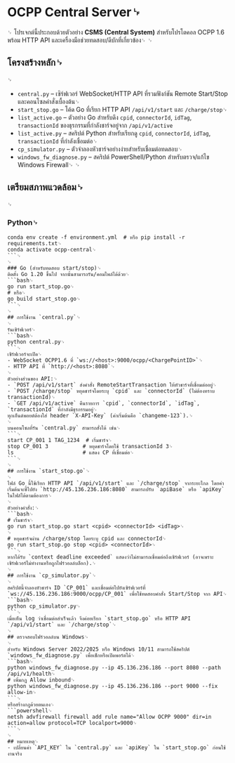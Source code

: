 # OCPP Central Server␊
␊
โปรเจกต์นี้ประกอบด้วยตัวอย่าง **CSMS (Central System)** สำหรับโปรโตคอล OCPP 1.6 พร้อม HTTP API และเครื่องมือช่วยทดสอบ/ดีบักที่เกี่ยวข้อง␊
␊
## โครงสร้างหลัก␊
␊
- `central.py` – เซิร์ฟเวอร์ WebSocket/HTTP API ที่รวมฟังก์ชัน Remote Start/Stop และคอนโซลคำสั่งเบื้องต้น␊
- `start_stop.go` – โค้ด Go ที่เรียก HTTP API `/api/v1/start` และ `/charge/stop`␊
- `list_active.go` – ตัวอย่าง Go สำหรับดึง `cpid`, `connectorId`, `idTag`, `transactionId` ของธุรกรรมที่กำลังชาร์จอยู่จาก `/api/v1/active`
- `list_active.py` – สคริปต์ Python สำหรับเรียกดู `cpid`, `connectorId`, `idTag`, `transactionId` ที่กำลังเชื่อมต่อ␊
- `cp_simulator.py` – ตัวจำลองหัวชาร์จอย่างง่ายสำหรับเชื่อมต่อทดสอบ␊
- `windows_fw_diagnose.py` – สคริปต์ PowerShell/Python สำหรับตรวจ/แก้ไข Windows Firewall␊
␊
## เตรียมสภาพแวดล้อม␊
␊
### Python␊
```bash␊
conda env create -f environment.yml  # หรือ pip install -r requirements.txt␊
conda activate ocpp-central␊
```␊
␊
### Go (สำหรับทดสอบ start/stop)␊
ติดตั้ง Go 1.20 ขึ้นไป จากนั้นสามารถรัน/คอมไพล์ได้ด้วย␊
```bash␊
go run start_stop.go␊
# หรือ␊
go build start_stop.go␊
```␊
␊
## การใช้งาน `central.py`␊
␊
รันเซิร์ฟเวอร์␊
```bash␊
python central.py␊
```␊
เซิร์ฟเวอร์จะเปิด␊
- WebSocket OCPP1.6 ที่ `ws://<host>:9000/ocpp/<ChargePointID>`␊
- HTTP API ที่ `http://<host>:8080`␊
␊
ตัวอย่างส่วนของ API:␊
- `POST /api/v1/start` ส่งคำสั่ง RemoteStartTransaction ให้หัวชาร์จที่เชื่อมต่ออยู่␊
- `POST /charge/stop` หยุดชาร์จโดยระบุ `cpid` และ `connectorId` (ไม่ต้องทราบ transactionId)␊
- `GET /api/v1/active` คืนรายการ `cpid`, `connectorId`, `idTag`, `transactionId` ที่กำลังมีธุรกรรมอยู่␊
ทุกเอ็นด์พอยต์ต้องใส่ header `X-API-Key` (ค่าเริ่มต้นคือ `changeme-123`).␊
␊
บนคอนโซลที่รัน `central.py` สามารถสั่งได้ เช่น␊
```␊
start CP_001 1 TAG_1234  # เริ่มชาร์จ␊
stop CP_001 3           # หยุดชาร์จโดยใช้ transactionId 3␊
ls                      # แสดง CP ที่เชื่อมต่อ␊
```␊
␊
## การใช้งาน `start_stop.go`␊
␊
ไฟล์ Go นี้ใช้เรียก HTTP API `/api/v1/start` และ `/charge/stop` จากระยะไกล โดยค่าเริ่มต้นจะชี้ไปยัง `http://45.136.236.186:8080` สามารถปรับ `apiBase` หรือ `apiKey` ในไฟล์ได้ตามต้องการ␊
␊
ตัวอย่างคำสั่ง:␊
```bash␊
# เริ่มชาร์จ␊
go run start_stop.go start <cpid> <connectorId> <idTag>␊
␊
# หยุดชาร์จผ่าน /charge/stop โดยระบุ cpid และ connectorId␊
go run start_stop.go stop <cpid> <connectorId>␊
```␊
หากได้รับ `context deadline exceeded` แสดงว่าไม่สามารถเชื่อมต่อถึงเซิร์ฟเวอร์ (อาจเพราะเซิร์ฟเวอร์ไม่ทำงานหรือถูกไฟร์วอลล์บล็อก).␊
␊
## การใช้งาน `cp_simulator.py`␊
␊
สคริปต์นี้จำลองหัวชาร์จ ID `CP_001` และเชื่อมต่อไปยังเซิร์ฟเวอร์ที่ `ws://45.136.236.186:9000/ocpp/CP_001` เพื่อใช้ทดสอบคำสั่ง Start/Stop จาก API␊
```bash␊
python cp_simulator.py␊
```␊
เมื่อเห็น log ว่าเชื่อมต่อสำเร็จแล้ว จึงค่อยเรียก `start_stop.go` หรือ HTTP API `/api/v1/start` และ `/charge/stop`␊
␊
## ตรวจสอบไฟร์วอลล์บน Windows␊
␊
สำหรับ Windows Server 2022/2025 หรือ Windows 10/11 สามารถใช้สคริปต์ `windows_fw_diagnose.py` เพื่อเช็กหรือเปิดพอร์ตได้␊
```bash␊
python windows_fw_diagnose.py --ip 45.136.236.186 --port 8080 --path /api/v1/health␊
# เพิ่มกฎ Allow inbound␊
python windows_fw_diagnose.py --ip 45.136.236.186 --port 9000 --fix allow-in␊
```␊
หรือสร้างกฎด้วยตนเอง␊
```powershell␊
netsh advfirewall firewall add rule name="Allow OCPP 9000" dir=in action=allow protocol=TCP localport=9000␊
```␊
␊
## หมายเหตุ␊
- เปลี่ยนค่า `API_KEY` ใน `central.py` และ `apiKey` ใน `start_stop.go` ก่อนใช้งานจริง